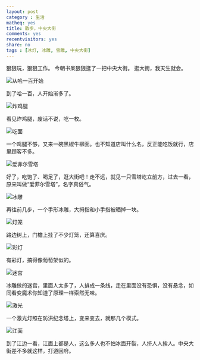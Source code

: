 ```yaml
---
layout: post 
category : 生活
matheq: yes
title: 散步，中央大街
comments: yes
recentvisitors: yes
share: no
tags : [冰灯, 冰雕, 雪雕, 中央大街] 
---
```


狠狠玩，狠狠工作。
今朝书呆狠狠逛了一把中央大街。
逛大街，我天生就会。

![从哈一百开始](https://2s66lw.blu.livefilestore.com/y2pZRJnmrJNWzxK7kYCEXbm_IGgqCT75q9s-kGhIBrIUIG540nxWMB4SLu9mYEF_O2TSq7XjnXhTr_7dve1TWI_mddiySHYKbSnqFXl9hQYypg/PIC_20140214_164952_01D.jpg "从哈一百开始")

到了哈一百，人开始渐多了。

![炸鸡腿](https://2s66lw.blu.livefilestore.com/y2pplaNvQqn68MN5XwtzMRkoiMhsL6lFaVKtFVTsgftxnOPwn_BrFeHhSdnl1Mkf_UKYyVp5xQjdLZ9b4N9P7IJbKJFMgQwh6AF-gNJhxEZT8M/PIC_20140214_165225_8AC.jpg "炸鸡腿")

看见炸鸡腿，废话不说，吃一枚。

![吃面](https://2s66lw.blu.livefilestore.com/y2psdx1602jIeaNPugjBKlNynn2_YHWCv0nNytKvUrTHlf5vJS-smweymP765yUINTXX6ej5GSHXjaAL0L3-qPYcqUrqVJINhxhuh21mAXLNlM/PIC_20140214_171750_0C3.jpg "吃面")

一个鸡腿不够，又来一碗黑椒牛柳面。也不知道店叫什么名，反正能吃饭就行，店里顾客不多。

![爱菲尔雪塔](https://2s66lw.blu.livefilestore.com/y2phnLBOCoQSxFkWT1zX5Vb8nXtXOoAbn_Siqf52GmF5vitUbcPFlGyzODGK3zrNPlej5jNzHol_ObtK2K6IxWhg7Oi5B7DxNDJuZJtU7IMFbI/PIC_20140214_172147_2DD.jpg "爱菲尔雪塔")

好了，吃饱了、喝足了，逛大街吧！走不远，就见一只雪塔屹立前方，过去一看，原来叫做“爱菲尔雪塔”，名字真俗气。

![冰雕](https://2s66lw.blu.livefilestore.com/y2pS8oRgwHea0thfGSatdS2opifMVGUab4LOuk7JeKA-1L2WCEyzmn4JhuLBwMz3UFrZ66TxI8GW8kx-1pqiJFFjm_u0pN6PnDzO7Hd6QNRJpQ/PIC_20140214_172301_693.jpg "冰雕")

再往前几步，一个手形冰雕，大拇指和小手指被晒掉一块。

![灯笼](https://2s66lw.blu.livefilestore.com/y2pxe7dPMfQBckeuzoge__ON926QfP68WVLX4Wli6phQPPKDve9mmh7f1KlhIalMz_aWBUA7kqx87ZWy8k3ZcP3gua2DVDa7oG9dfyoAR1TWhk/PIC_20140214_172855_3B9.jpg "灯笼")

路边树上，门檐上挂了不少灯笼，还算喜庆。

![彩灯](https://2s66lw.blu.livefilestore.com/y2pXHKxcrQ8a47tvrw36W685ljs2mI-DQW_Tu7zUyGMzmKLKvWZ2NxIoW1iIzYRZnOeep4ecP5sy2R5KuGsMgP-WJJAILcVlEG9j1viVkHxmwI/20140214191508.png "彩灯")

有彩灯，搞得像葡萄架似的。

![迷宫](https://2s66lw.blu.livefilestore.com/y2pedJulc1OxDIEIm17l_GHfDKgsjngk4rn8-CMe8qVBU-AqLdy5I9iP6boKEqQtYH3mePKBlpaqdI-CQWwU4YZ73oylW4Qs5MiPF4qN7DX2KE/PIC_20140214_174626_8FE.jpg "迷宫")

冰雕做的迷宫，里面人太多了，人排成一条线，走在里面没有恐惧，没有悬念，如同看变魔术你知道了原理一样索然无味。

![激光](https://2s66lw.blu.livefilestore.com/y2p2xLioQzc-nL8MWlkoZdOG84yrlu6om3U-okruE37D8Ski7OUgBqCMrdo9FCMuk7M-twT5O6hMNyqrd5vI1aFHoGgs8sDgtGcni4A5TLbkOw/PIC_20140214_175134_D6B.jpg "激光")

一个激光灯照在防洪纪念塔上，变来变去，就那几个模式。

![江面](https://2s66lw.blu.livefilestore.com/y2pWAwnPg5HrOGCKtHouMfdH6aOPWUAU-DL8MzFXerG26GFTNKIDBWsP3HBDrQ5vNETQ28jMbcW-_qNPpBVQPph7BJGNPlpoeHOODKHriUoMmY/PIC_20140214_175520_D5F.jpg "江面")

到了江边一看，江面上都是人，这么多人也不怕冰面开裂，人挤人人挨人。中央大街差不多就这样，打道回府。

